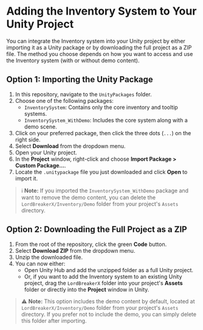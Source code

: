 # Adding the Inventory System to Your Unity Project

You can integrate the Inventory system into your Unity project by either importing it as a Unity package or by downloading the full project as a ZIP file. The method you choose depends on how you want to access and use the Inventory system (with or without demo content).

## Option 1: Importing the Unity Package

1. In this repository, navigate to the `UnityPackages` folder.
2. Choose one of the following packages:
   - `InventorySystem`: Contains only the core inventory and tooltip systems.
   - `InventorySystem_WithDemo`: Includes the core system along with a demo scene.
3. Click on your preferred package, then click the three dots (`...`) on the right side.
4. Select **Download** from the dropdown menu.
5. Open your Unity project.
6. In the **Project** window, right-click and choose **Import Package > Custom Package...**.
7. Locate the `.unitypackage` file you just downloaded and click **Open** to import it.

> ℹ️ **Note:** If you imported the `InventorySystem_WithDemo` package and want to remove the demo content, you can delete the `LordBreakerX/Inventory/Demo` folder from your project's `Assets` directory.

## Option 2: Downloading the Full Project as a ZIP

1. From the root of the repository, click the green **Code** button.
2. Select **Download ZIP** from the dropdown menu.
3. Unzip the downloaded file.
4. You can now either:
   - Open Unity Hub and add the unzipped folder as a full Unity project.
   - Or, if you want to add the Inventory system to an existing Unity project, drag the `LordBreakerX` folder into your project's **Assets** folder or directly into the **Project** window in Unity.

> ⚠️ **Note:** This option includes the demo content by default, located at `LordBreakerX/Inventory/Demo` folder from your project's `Assets` directory. If you prefer not to include the demo, you can simply delete this folder after importing.
